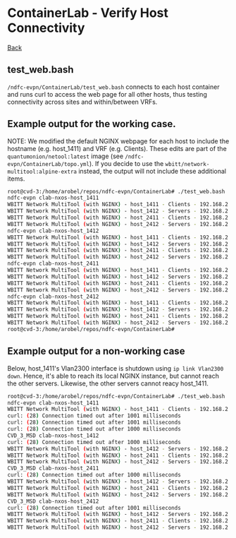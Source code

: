 # ContainerLab - Verify Host Connectivity

[Back](/docs/containerlab/ContainerLab_Main.md)

## test_web.bash

``/ndfc-evpn/ContainerLab/test_web.bash`` connects to each host container and runs curl to access the web page for all other hosts, thus testing connectivity across sites and within/between VRFs.

## Example output for the working case.

NOTE: We modified the default NGINX webpage for each host to include the hostname (e.g. host_1411) and VRF (e.g. Clients).  These edits are part of the ``quantumonion/netool:latest`` image (see ``/ndfc-evpn/ContainerLab/topo.yml``). If you decide to use the ``wbitt/network-multitool:alpine-extra`` instead, the output will not include these additional items.

```bash
root@cvd-3:/home/arobel/repos/ndfc-evpn/ContainerLab# ./test_web.bash 
ndfc-evpn clab-nxos-host_1411
WBITT Network MultiTool (with NGINX) - host_1411 - Clients - 192.168.2.201 - HTTP: 80 , HTTPS: 443 . (Formerly praqma/network-multitool)
WBITT Network MultiTool (with NGINX) - host_1412 - Servers - 192.168.2.202 - HTTP: 80 , HTTPS: 443 . (Formerly praqma/network-multitool)
WBITT Network MultiTool (with NGINX) - host_2411 - Clients - 192.168.2.203 - HTTP: 80 , HTTPS: 443 . (Formerly praqma/network-multitool)
WBITT Network MultiTool (with NGINX) - host_2412 - Servers - 192.168.2.204 - HTTP: 80 , HTTPS: 443 . (Formerly praqma/network-multitool)
ndfc-evpn clab-nxos-host_1412
WBITT Network MultiTool (with NGINX) - host_1411 - Clients - 192.168.2.201 - HTTP: 80 , HTTPS: 443 . (Formerly praqma/network-multitool)
WBITT Network MultiTool (with NGINX) - host_1412 - Servers - 192.168.2.202 - HTTP: 80 , HTTPS: 443 . (Formerly praqma/network-multitool)
WBITT Network MultiTool (with NGINX) - host_2411 - Clients - 192.168.2.203 - HTTP: 80 , HTTPS: 443 . (Formerly praqma/network-multitool)
WBITT Network MultiTool (with NGINX) - host_2412 - Servers - 192.168.2.204 - HTTP: 80 , HTTPS: 443 . (Formerly praqma/network-multitool)
ndfc-evpn clab-nxos-host_2411
WBITT Network MultiTool (with NGINX) - host_1411 - Clients - 192.168.2.201 - HTTP: 80 , HTTPS: 443 . (Formerly praqma/network-multitool)
WBITT Network MultiTool (with NGINX) - host_1412 - Servers - 192.168.2.202 - HTTP: 80 , HTTPS: 443 . (Formerly praqma/network-multitool)
WBITT Network MultiTool (with NGINX) - host_2411 - Clients - 192.168.2.203 - HTTP: 80 , HTTPS: 443 . (Formerly praqma/network-multitool)
WBITT Network MultiTool (with NGINX) - host_2412 - Servers - 192.168.2.204 - HTTP: 80 , HTTPS: 443 . (Formerly praqma/network-multitool)
ndfc-evpn clab-nxos-host_2412
WBITT Network MultiTool (with NGINX) - host_1411 - Clients - 192.168.2.201 - HTTP: 80 , HTTPS: 443 . (Formerly praqma/network-multitool)
WBITT Network MultiTool (with NGINX) - host_1412 - Servers - 192.168.2.202 - HTTP: 80 , HTTPS: 443 . (Formerly praqma/network-multitool)
WBITT Network MultiTool (with NGINX) - host_2411 - Clients - 192.168.2.203 - HTTP: 80 , HTTPS: 443 . (Formerly praqma/network-multitool)
WBITT Network MultiTool (with NGINX) - host_2412 - Servers - 192.168.2.204 - HTTP: 80 , HTTPS: 443 . (Formerly praqma/network-multitool)
root@cvd-3:/home/arobel/repos/ndfc-evpn/ContainerLab#
```

## Example output for a non-working case

Below, host_1411's Vlan2300 interface is shutdown using ``ip link Vlan2300 down``.  Hence, it's able to reach its local NGINX instance, but cannot reach the other servers.  Likewise, the other servers cannot reacy host_1411.

```bash
root@cvd-3:/home/arobel/repos/ndfc-evpn/ContainerLab# ./test_web.bash 
ndfc-evpn clab-nxos-host_1411
WBITT Network MultiTool (with NGINX) - host_1411 - Clients - 192.168.2.201 - HTTP: 80 , HTTPS: 443 . (Formerly praqma/network-multitool)
curl: (28) Connection timed out after 1001 milliseconds
curl: (28) Connection timed out after 1001 milliseconds
curl: (28) Connection timed out after 1000 milliseconds
CVD_3_MSD clab-nxos-host_1412
curl: (28) Connection timed out after 1000 milliseconds
WBITT Network MultiTool (with NGINX) - host_1412 - Servers - 192.168.2.202 - HTTP: 80 , HTTPS: 443 . (Formerly praqma/network-multitool)
WBITT Network MultiTool (with NGINX) - host_2411 - Clients - 192.168.2.203 - HTTP: 80 , HTTPS: 443 . (Formerly praqma/network-multitool)
WBITT Network MultiTool (with NGINX) - host_2412 - Servers - 192.168.2.204 - HTTP: 80 , HTTPS: 443 . (Formerly praqma/network-multitool)
CVD_3_MSD clab-nxos-host_2411
curl: (28) Connection timed out after 1000 milliseconds
WBITT Network MultiTool (with NGINX) - host_1412 - Servers - 192.168.2.202 - HTTP: 80 , HTTPS: 443 . (Formerly praqma/network-multitool)
WBITT Network MultiTool (with NGINX) - host_2411 - Clients - 192.168.2.203 - HTTP: 80 , HTTPS: 443 . (Formerly praqma/network-multitool)
WBITT Network MultiTool (with NGINX) - host_2412 - Servers - 192.168.2.204 - HTTP: 80 , HTTPS: 443 . (Formerly praqma/network-multitool)
CVD_3_MSD clab-nxos-host_2412
curl: (28) Connection timed out after 1001 milliseconds
WBITT Network MultiTool (with NGINX) - host_1412 - Servers - 192.168.2.202 - HTTP: 80 , HTTPS: 443 . (Formerly praqma/network-multitool)
WBITT Network MultiTool (with NGINX) - host_2411 - Clients - 192.168.2.203 - HTTP: 80 , HTTPS: 443 . (Formerly praqma/network-multitool)
WBITT Network MultiTool (with NGINX) - host_2412 - Servers - 192.168.2.204 - HTTP: 80 , HTTPS: 443 . (Formerly praqma/network-multitool)
```
